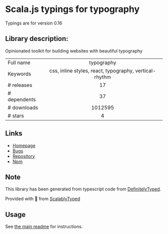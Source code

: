 
# Scala.js typings for typography

Typings are for version 0.16

## Library description:
Opinionated toolkit for building websites with beautiful typography

|                    |                 |
| ------------------ | :-------------: |
| Full name          | typography |
| Keywords           | css, inline styles, react, typography, vertical-rhythm |
| # releases         | 17 |
| # dependents       | 37 |
| # downloads        | 1012595 |
| # stars            | 4 |

## Links
- [Homepage](https://github.com/KyleAMathews/typography.js)
- [Bugs](https://github.com/KyleAMathews/typography.js/issues)
- [Repository](https://github.com/KyleAMathews/typography.js)
- [Npm](https://www.npmjs.com/package/typography)
    


## Note
This library has been generated from typescript code from [DefinitelyTyped](https://definitelytyped.org).

Provided with :purple_heart: from [ScalablyTyped](https://github.com/oyvindberg/ScalablyTyped)

## Usage
See [the main readme](../../readme.md) for instructions.


